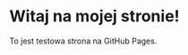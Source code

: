 <!DOCTYPE html>
<html lang="pl">
<head>
    <meta charset="UTF-8">
    <meta name="viewport" content="width=device-width, initial-scale=1.0">
    <title>Moja strona na GitHub Pages</title>
</head>
<body>
    <h1>Witaj na mojej stronie!</h1>
    <p>To jest testowa strona na GitHub Pages.</p>
</body>
</html>
